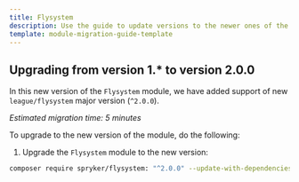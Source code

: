 ```yaml
---
title: Flysystem
description: Use the guide to update versions to the newer ones of the Flysystem module.
template: module-migration-guide-template
---
```


## Upgrading from version 1.* to version 2.0.0

In this new version of the `Flysystem` module, we have added support of new `league/flysystem` major version (`^2.0.0`).

*Estimated migration time: 5 minutes*

To upgrade to the new version of the module, do the following:

1. Upgrade the `Flysystem` module to the new version:

```bash
composer require spryker/flysystem: "^2.0.0" --update-with-dependencies
```
